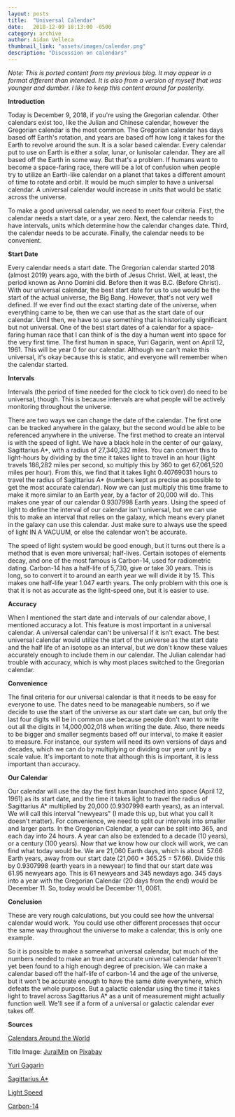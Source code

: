 ```yaml
---
layout: posts
title:  "Universal Calendar"
date:   2018-12-09 18:13:00 -0500
category: archive
author: Aidan Velleca
thumbnail_link: "assets/images/calendar.png"
description: "Discussion on calendars"
---
```

*Note: This is ported content from my previous blog. It may appear in a format different than intended. It is also from a version of myself that was younger and dumber. I like to keep this content around for posterity.*

**Introduction** 

Today is December 9, 2018, if you're using the Gregorian calendar. Other calendars exist too, like the Julian and Chinese calendar, however the Gregorian calendar is the most common. The Gregorian calendar has days based off Earth's rotation, and years are based off how long it takes for the Earth to revolve around the sun. It is a solar based calendar. Every calendar put to use on Earth is either a solar, lunar, or lunisolar calendar. They are all based off the Earth in some way. But that's a problem. If humans want to become a space-faring race, there will be a lot of confusion when people try to utilize an Earth-like calendar on a planet that takes a different amount of time to rotate and orbit. It would be much simpler to have a universal calendar. A universal calendar would increase in units that would be static across the universe. 

To make a good universal calendar, we need to meet four criteria. First, the calendar needs a start date, or a year zero. Next, the calendar needs to have intervals, units which determine how the calendar changes date. Third, the calendar needs to be accurate. Finally, the calendar needs to be convenient. 

**Start Date** 

Every calendar needs a start date. The Gregorian calendar started 2018 (almost 2019) years ago, with the birth of Jesus Christ. Well, at least, the period known as Anno Domini did. Before then it was B.C. (Before Christ). With our universal calendar, the best start date for us to use would be the start of the actual universe, the Big Bang. However, that's not very well defined. If we ever find out the exact starting date of the universe, when everything came to be, then we can use that as the start date of our calendar. Until then, we have to use something that is historically significant but not universal. One of the best start dates of a calendar for a space-faring human race that I can think of is the day a human went into space for the very first time. The first human in space, Yuri Gagarin, went on April 12, 1961. This will be year 0 for our calendar. Although we can't make this universal, it's okay because this is static, and everyone will remember when the calendar started. 

**Intervals** 

Intervals (the period of time needed for the clock to tick over) do need to be universal, though. This is because intervals are what people will be actively monitoring throughout the universe. 

There are two ways we can change the date of the calendar. The first one can be tracked anywhere in the galaxy, but the second would be able to be referenced anywhere in the universe. The first method to create an interval is with the speed of light. We have a black hole in the center of our galaxy,  Sagittarius A\*, with a radius of 27,340,332 miles. You can convert this to light-hours by dividing by the time it takes light to travel in an hour (light travels 186,282 miles per second, so multiply this by 360 to get 67,061,520 miles per hour). From this, we find that it takes light 0.40769031 hours to travel the radius of Sagittarius A\* (numbers kept as precise as possible to get the most accurate calendar). Now we can just multiply this time frame to make it more similar to an Earth year, by a factor of 20,000 will do. This makes one year of our calendar 0.9307998 Earth years. Using the speed of light to define the interval of our calendar isn't universal, but we can use this to make an interval that relies on the galaxy, which means every planet in the galaxy can use this calendar. Just make sure to always use the speed of light IN A VACUUM, or else the calendar won't be accurate. 

The speed of light system would be good enough, but it turns out there is a method that is even more universal; half-lives. Certain isotopes of elements decay, and one of the most famous is Carbon-14, used for radiometric dating. Carbon-14 has a half-life of 5,730, give or take 30 years. This is long, so to convert it to around an earth year we will divide it by 15. This makes one half-life year 1.047 earth years. The only problem with this one is that it is not as accurate as the light-speed one, but it is easier to use. 

**Accuracy** 

When I mentioned the start date and intervals of our calendar above, I mentioned accuracy a lot. This feature is most important in a universal calendar. A universal calendar can't be universal if it isn't exact. The best universal calendar would utilize the start of the universe as the start date and the half life of an isotope as an interval, but we don't know these values accurately enough to include them in our calendar. The Julian calendar had trouble with accuracy, which is why most places switched to the Gregorian calendar. 

**Convenience** 

The final criteria for our universal calendar is that it needs to be easy for everyone to use. The dates need to be manageable numbers, so if we decide to use the start of the universe as our start date we can, but only the last four digits will be in common use because people don't want to write out all the digits in 14,000,002,018 when writing the date. Also, there needs to be bigger and smaller segments based off our interval, to make it easier to measure. For instance, our system will need its own versions of days and decades, which we can do by multiplying or dividing our year unit by a scale value. It's important to note that although this is important, it is less important than accuracy.

**Our Calendar** 

Our calendar will use the day the first human launched into space (April 12, 1961) as its start date, and the time it takes light to travel the radius of Sagittarius A\* multiplied by 20,000 (0.9307998 earth years), as an interval. We will call this interval "newyears" (I made this up, but what you call it doesn't matter). For convenience, we need to split our intervals into smaller and larger parts. In the Gregorian Calendar, a year can be split into 365, and each day into 24 hours. A year can also be extended to a decade (10 years), or a century (100 years). Now that we know how our clock will work, we can find what today would be. We are 21,060 Earth days, which is about  57.66 Earth years, away from our start date (21,060 \* 365.25 = 57.66). Divide this by 0.9307998 (earth years in a newyear) to find that our start date was 61.95 newyears ago. This is 61 newyears and 345 newdays ago. 345 days into a year with the Gregorian Calendar (20 days from the end) would be December 11. So, today would be December 11, 0061. 

**Conclusion** 

These are very rough calculations, but you could see how the universal calendar would work.  You could use other different processes that occur the same way throughout the universe to make a calendar, this is only one example.

 So it is possible to make a somewhat universal calendar, but much of the numbers needed to make an true and accurate universal calendar haven't yet been found to a high enough degree of precision. We can make a calendar based off the half-life of carbon-14 and the age of the universe, but it won't be accurate enough to have the same date everywhere, which defeats the whole purpose. But a galactic calendar using the time it takes light to travel across Sagittarius A\* as a unit of measurement might actually function well. We'll see if a form of a universal or galactic calendar ever takes off.   

**Sources** 

[Calendars Around the World](https://www.worldatlas.com/articles/calendars-used-around-the-world.html) 

Title Image: [JuralMin](https://pixabay.com/en/users/JuralMin-2051452/) on [Pixabay](https://pixabay.com/en/calendar-date-month-day-week-1763587/) 

[Yuri Gagarin](https://www.nasa.gov/mission_pages/shuttle/sts1/gagarin_anniversary.html) 

[Sagittarius A\*](https://en.wikipedia.org/wiki/Sagittarius_A*) 

[Light Speed](https://www.space.com/15830-light-speed.html) 

[Carbon-14](https://en.wikipedia.org/wiki/Carbon-14)
